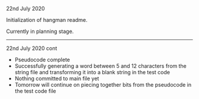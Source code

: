 22nd July 2020

Initialization of hangman readme.

Currently in planning stage.

___
22nd July 2020 cont

- Pseudocode complete
- Successfully generating a word between 5 and 12 characters from the string file and transforming it into a blank string in the test code
- Nothing committed to main file yet
- Tomorrow will continue on piecing together bits from the pseudocode in the test code file
